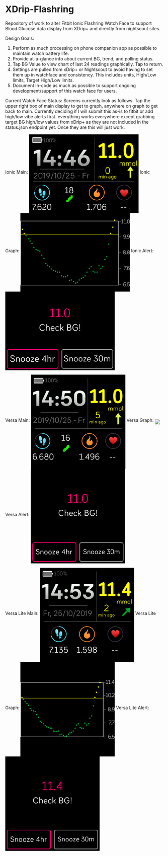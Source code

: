 # XDrip-Flashring
Repository of work to alter Fitbit Ionic Flashring Watch Face to support Blood Glucose data display from XDrip+ and directly from nightscout sites.

Design Goals:
   1) Perform as much processing on phone companion app as possible to maintain watch battery life.
   2) Provide at-a-glance info about current BG, trend, and polling status.
   3) Tap BG Value to view chart of last 24 readings graphically.  Tap to return.
   4) Settings are pulled from xDrip+ or Nightscout to avoid having to set them up in watchface and consistency.  This includes units, High/Low limits, Target High/Low limits.
   5) Document in-code as much as possible to support ongoing development/support of this watch face for users.

Current Watch Face Status:
Screens currently look as follows. Tap the upper right box of main display to get to graph, anywhere on graph to get back to main.
Currently deciding if I will submit this as-is to fitbit or add high/low vibe alerts first. everything works everywhere except grabbing target BG high/low values from xDrip+ as they are not included in the status.json endpoint yet.  Once they are this will just work.

Ionic Main: <img align="middle" src="https://github.com/PedanticAvenger/FlashCGM/blob/master/WebContent/FlashCGM-Ionic-Main.png">
Ionic Graph: <img align="middle" src="https://github.com/PedanticAvenger/FlashCGM/blob/master/WebContent/FlashCGM-Ionic-Graph.png">
Ionic Alert: <img align="middle" src="https://github.com/PedanticAvenger/FlashCGM/blob/master/WebContent/FlashCGM-Ionic-Alert.png">


Versa Main: <img align="middle" src="https://github.com/PedanticAvenger/FlashCGM/blob/master/WebContent/FlashCGM-Versa-Main.png">
Versa Graph: <img align="middle" src="https://github.com/PedanticAvenger/FlashCGM/blob/master/WebContent/FlashCGM-Versa-Graph.png">
Versa Alert: <img align="middle" src="https://github.com/PedanticAvenger/FlashCGM/blob/master/WebContent/FlashCGM-Versa-Alert.png">


Versa Lite Main: <img align="middle" src="https://github.com/PedanticAvenger/FlashCGM/blob/master/WebContent/FlashCGM-VLite-Main.png">
Versa Lite Graph: <img align="middle" src="https://github.com/PedanticAvenger/FlashCGM/blob/master/WebContent/FlashCGM-VLite-Graph.png">
Versa Lite Alert: <img align="middle" src="https://github.com/PedanticAvenger/FlashCGM/blob/master/WebContent/FlashCGM-VLite-Alert.png">

